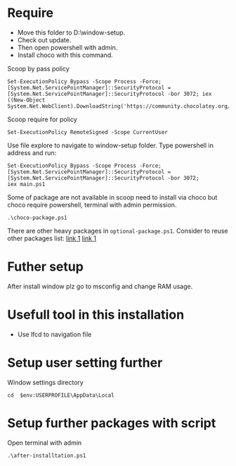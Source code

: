 # Require
- Move this folder to D:\window-setup.
- Check out update.
- Then open powershell with admin.
- Install choco with this command.


Scoop by pass policy
```
Set-ExecutionPolicy Bypass -Scope Process -Force; [System.Net.ServicePointManager]::SecurityProtocol = [System.Net.ServicePointManager]::SecurityProtocol -bor 3072; iex ((New-Object System.Net.WebClient).DownloadString('https://community.chocolatey.org/install.ps1'))
```

Scoop require for policy
```
Set-ExecutionPolicy RemoteSigned -Scope CurrentUser 
```

Use file explore to navigate to window-setup folder. Type powershell in address and run:
```
Set-ExecutionPolicy Bypass -Scope Process -Force; [System.Net.ServicePointManager]::SecurityProtocol = [System.Net.ServicePointManager]::SecurityProtocol -bor 3072;
iex main.ps1
```
Some of package are not available in scoop need to install via choco but choco require powershell, terminal with admin permission.
```
.\choco-package.ps1
```

There are other heavy packages in `optional-package.ps1`.
Consider to reuse other packages list:
[link 1](https://gist.github.com/jetstreamin/d59be158acb494bf0dbe2591c9385274)
[link 1](https://github.com/berkanuslu/choco-development-enviroment-setup/blob/main/setup_development_environment.ps1)

# Futher setup 
After install window plz go to msconfig and change RAM usage.

# Usefull tool in this installation 
- Use lfcd to navigation file


# Setup user setting further 
Window settings directory
```
cd  $env:USERPROFILE\AppData\Local
```

# Setup further packages with script
Open terminal with admin
```
.\after-installtation.ps1
```
